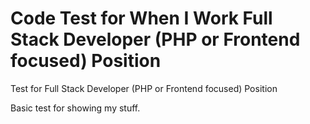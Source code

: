 # Code Test for When I Work Full Stack Developer (PHP or Frontend focused) Position

Test for Full Stack Developer (PHP or Frontend focused) Position

Basic test for showing my stuff.

